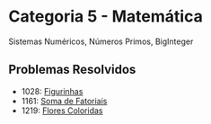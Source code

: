 # Categoria 5 - Matemática
Sistemas Numéricos, Números Primos, BigInteger

## Problemas Resolvidos
- 1028: [Figurinhas](https://www.beecrowd.com.br/repository/UOJ_1028.html)
- 1161: [Soma de Fatoriais](https://www.beecrowd.com.br/repository/UOJ_1161.html)
- 1219: [Flores Coloridas](https://www.beecrowd.com.br/repository/UOJ_1219.html)

